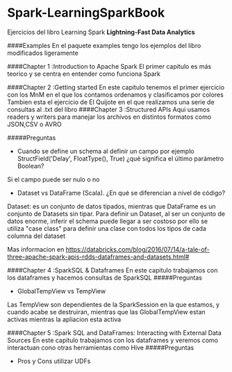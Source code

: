 # Spark-LearningSparkBook
Ejercicios del libro Learning Spark **Lightning-Fast Data Analytics** 

####Examples
En el paquete examples tengo los ejemplos del libro  modificados ligeramente 

####Chapter 1 :Introduction to Apache Spark
El primer capitulo es más teorico y se centra en entender como funciona Spark 

####Chapter 2 :Getting started
En este capitulo tenemos el primer ejercicio con los MnM en el que los contamos ordenamos y clasificamos por colores 
Tambien esta el ejercicio de El Quijote en el que realizamos una serie de consultas al .txt del libro
####Chapter 3 :Structured APIs
Aqui usamos readers y writers para manejar los archivos en distintos formatos como JSON,CSV o AVRO 

#####Preguntas
 + Cuando se define un schema al definir un campo por ejemplo StructField('Delay', 
   FloatType(), True) ¿qué significa el último parámetro Boolean?
   
Si el campo puede ser nulo o no
 + Dataset vs DataFrame (Scala). ¿En qué se diferencian a nivel de código? 
 
  Dataset: es un conjunto de datos tipados, mientras que DataFrame es un conjunto de Datasets sin tipar. Para definir un Dataset, al ser un conjunto de datos enorme, inferir el schema puede llegar a ser costoso
por ello se utiliza "case class" para definir una clase con todos los tipos de cada columna del dataset


 
 Mas informacion en https://databricks.com/blog/2016/07/14/a-tale-of-three-apache-spark-apis-rdds-dataframes-and-datasets.html#



####Chapter 4 :SparkSQL & Dataframes
En este capitulo trabajamos con los dataframes y hacemos consultas de SparkSQL
#####Preguntas
+ GlobalTempView vs TempView

Las TempView son dependientes de la SparkSession en la que estamos, y cuando acabe se destruiran, mientras que las GlobalTempView estan activas mientras la apliacion esta activa

####Chapter 5 :Spark SQL and DataFrames: Interacting with External Data Sources
En este capitulo trabajamos con los dataframes y veremos como interactuan cono otras herramientas como Hive
#####Preguntas
+ Pros y Cons utilizar UDFs